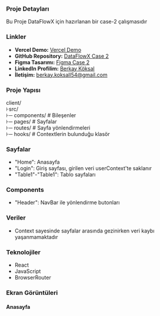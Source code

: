 ### Proje Detayları
Bu Proje DataFlowX için hazırlanan bir case-2 çalışmasıdır 

### Linkler
- **Vercel Demo:** [Vercel Demo]()
- **GitHub Repository:** [DataFlowX Case 2](https://github.com/Teoory/DataFlowX-case2)
- **Figma Tasarımı:** [Figma Case 2](https://www.figma.com/proto/sqqqmkK3jCTZApIwSGp04p/DataFlowX---Case-2?node-id=1-2&p=f&t=UODMd66pOAwOqpBD-1&scaling=min-zoom&content-scaling=fixed&page-id=0%3A1&starting-point-node-id=1%3A2)
- **LinkedIn Profilim:** [Berkay Köksal](https://www.linkedin.com/in/berkay-koksal/)
- **İletişim:** [berkay.koksall54@gmail.com](mailto:berkay.koksall54@gmail.com)

### Proje Yapısı 
client/<br/>
⊦src/<br/>
⊦─ components/ # Bileşenler<br/>
⊦─ pages/ # Sayfalar<br/>
⊦─ routes/ # Sayfa yönlendirmeleri<br/>
⊦─ hooks/ # Contextlerin bulunduğu klasör<br/>

### Sayfalar
- "Home": Anasayfa
- "Login": Giriş sayfası, girilen veri userContext'te saklanır
- "Table1"-"Table1": Tablo sayfaları

### Components
- "Header": NavBar ile yönlendirme butonları

### Veriler
- Context sayesinde sayfalar arasında gezinirken veri kaybı yaşanmamaktadır

### Teknolojiler
- React
- JavaScript
- BrowserRouter

### Ekran Görüntüleri
#### Anasayfa
